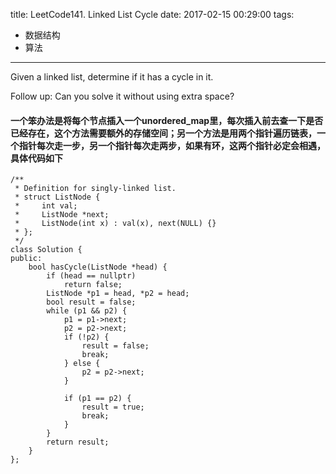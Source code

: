title: LeetCode141. Linked List Cycle
date: 2017-02-15 00:29:00
tags:
- 数据结构
- 算法
---

Given a linked list, determine if it has a cycle in it.

Follow up:
Can you solve it without using extra space?

#### 一个笨办法是将每个节点插入一个unordered_map里，每次插入前去查一下是否已经存在，这个方法需要额外的存储空间；另一个方法是用两个指针遍历链表，一个指针每次走一步，另一个指针每次走两步，如果有环，这两个指针必定会相遇，具体代码如下

```
/**
 * Definition for singly-linked list.
 * struct ListNode {
 *     int val;
 *     ListNode *next;
 *     ListNode(int x) : val(x), next(NULL) {}
 * };
 */
class Solution {
public:
    bool hasCycle(ListNode *head) {
        if (head == nullptr) 
            return false;
        ListNode *p1 = head, *p2 = head;
        bool result = false;
        while (p1 && p2) {
            p1 = p1->next;
            p2 = p2->next;
            if (!p2) {
                result = false;
                break;
            } else {
                p2 = p2->next;
            }
            
            if (p1 == p2) {
                result = true;
                break;
            }
        }
        return result;
    }
};
```